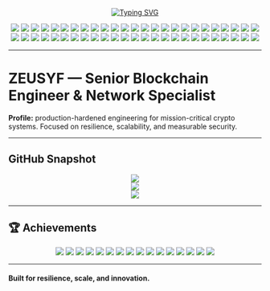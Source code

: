 <p align="center">
  <a href="https://github.com/zeusyf">
    <img src="https://readme-typing-svg.herokuapp.com?font=Fira+Code&weight=700&size=36&pause=900&color=00FF9C&center=true&vCenter=true&width=1200&height=140&lines=zeusyf,+Senior+Blockchain+Engineer;10%2B+Years+Crypto+%26+Network+Expert;Smart+Contract+Auditor+%26+Infrastructure+Architect;Resilience+%26+Scale+Specialist" alt="Typing SVG" />
  </a>
</p>

<p align="center">
  <img src="https://img.shields.io/badge/Bitcoin-Technology-F7931A?style=for-the-badge&logo=bitcoin&logoColor=white" />
  <img src="https://img.shields.io/badge/Ethereum-Smart%20Contracts-3C3C3D?style=for-the-badge&logo=ethereum&logoColor=white" />
  <img src="https://img.shields.io/badge/Solidity-Developer-363636?style=for-the-badge&logo=solidity&logoColor=white" />
  <img src="https://img.shields.io/badge/Web3.js-Integration-F16822?style=for-the-badge&logo=web3dotjs&logoColor=white" />
  <img src="https://img.shields.io/badge/Ethers.js-Toolkit-4E9BCD?style=for-the-badge" />
  <img src="https://img.shields.io/badge/Polygon-L2-8247E5?style=for-the-badge&logo=polygon&logoColor=white" />
  <img src="https://img.shields.io/badge/Solana-Blockchain-14F195?style=for-the-badge&logo=solana&logoColor=white" />
  <img src="https://img.shields.io/badge/Rust-Systems-000000?style=for-the-badge&logo=rust&logoColor=white" />
  <img src="https://img.shields.io/badge/Go-Concurrency-00ADD8?style=for-the-badge&logo=go&logoColor=white" />
  <img src="https://img.shields.io/badge/Python-AI-3776AB?style=for-the-badge&logo=python&logoColor=white" />
  <img src="https://img.shields.io/badge/Node.js-Backend-339933?style=for-the-badge&logo=nodedotjs&logoColor=white" />
  <img src="https://img.shields.io/badge/React-Frontend-61DAFB?style=for-the-badge&logo=react&logoColor=black" />
  <img src="https://img.shields.io/badge/Hardhat-Framework-FFB900?style=for-the-badge" />
  <img src="https://img.shields.io/badge/Foundry-Testing-8A2BE2?style=for-the-badge" />
  <img src="https://img.shields.io/badge/Truffle-Suite-5E473B?style=for-the-badge" />
  <img src="https://img.shields.io/badge/Ganache-Simulator-EF9B0F?style=for-the-badge" />
  <img src="https://img.shields.io/badge/OpenZeppelin-Security-4E5EE4?style=for-the-badge" />
  <img src="https://img.shields.io/badge/Chainlink-Oracles-375BD2?style=for-the-badge&logo=chainlink&logoColor=white" />
  <img src="https://img.shields.io/badge/IPFS-Storage-65C2CB?style=for-the-badge&logo=ipfs&logoColor=white" />
  <img src="https://img.shields.io/badge/Filecoin-Storage-0090FF?style=for-the-badge&logo=filecoin&logoColor=white" />
  <img src="https://img.shields.io/badge/ZeroKnowledge-Proofs-7B68EE?style=for-the-badge" />
  <img src="https://img.shields.io/badge/ZkSync-Layer2-7B3FE4?style=for-the-badge" />
  <img src="https://img.shields.io/badge/Arbitrum-Scaling-28A0F0?style=for-the-badge&logo=arbitrum&logoColor=white" />
  <img src="https://img.shields.io/badge/Optimism-Layer2-FF0420?style=for-the-badge&logo=optimism&logoColor=white" />
  <img src="https://img.shields.io/badge/AWS-Cloud-232F3E?style=for-the-badge&logo=amazonaws&logoColor=white" />
  <img src="https://img.shields.io/badge/GCP-Cloud-4285F4?style=for-the-badge&logo=googlecloud&logoColor=white" />
  <img src="https://img.shields.io/badge/Azure-Cloud-0078D4?style=for-the-badge&logo=microsoftazure&logoColor=white" />
  <img src="https://img.shields.io/badge/Oracle%20Cloud-Services-F80000?style=for-the-badge&logo=oracle&logoColor=white" />
  <img src="https://img.shields.io/badge/Docker-Containers-2496ED?style=for-the-badge&logo=docker&logoColor=white" />
  <img src="https://img.shields.io/badge/Kubernetes-Orchestration-326CE5?style=for-the-badge&logo=kubernetes&logoColor=white" />
  <img src="https://img.shields.io/badge/CI%2FCD-GitHubActions-2088FF?style=for-the-badge&logo=githubactions&logoColor=white" />
  <img src="https://img.shields.io/badge/Linux-Server-FCC624?style=for-the-badge&logo=linux&logoColor=black" />
  <img src="https://img.shields.io/badge/Ubuntu-OS-E95420?style=for-the-badge&logo=ubuntu&logoColor=white" />
  <img src="https://img.shields.io/badge/Security-Audits-8B0000?style=for-the-badge" />
  <img src="https://img.shields.io/badge/Cybersecurity-Defense-2E8B57?style=for-the-badge" />
  <img src="https://img.shields.io/badge/Network-Engineering-4169E1?style=for-the-badge" />
  <img src="https://img.shields.io/badge/Firewalls-Protection-8B0000?style=for-the-badge" />
  <img src="https://img.shields.io/badge/DevOps-Automation-FF8C00?style=for-the-badge" />
  <img src="https://img.shields.io/badge/Grafana-Monitoring-F46800?style=for-the-badge&logo=grafana&logoColor=white" />
  <img src="https://img.shields.io/badge/Prometheus-Metrics-E6522C?style=for-the-badge&logo=prometheus&logoColor=white" />
  <img src="https://img.shields.io/badge/OpenTelemetry-Tracing-7C3AED?style=for-the-badge" />
  <img src="https://img.shields.io/badge/PostgreSQL-Database-336791?style=for-the-badge&logo=postgresql&logoColor=white" />
  <img src="https://img.shields.io/badge/MongoDB-NoSQL-47A248?style=for-the-badge&logo=mongodb&logoColor=white" />
  <img src="https://img.shields.io/badge/MySQL-Database-4479A1?style=for-the-badge&logo=mysql&logoColor=white" />
  <img src="https://img.shields.io/badge/Git-VersionControl-F05032?style=for-the-badge&logo=git&logoColor=white" />
  <img src="https://img.shields.io/badge/GitHub-Collaboration-181717?style=for-the-badge&logo=github&logoColor=white" />
  <img src="https://img.shields.io/badge/VSCode-IDE-007ACC?style=for-the-badge&logo=visualstudiocode&logoColor=white" />
  <img src="https://img.shields.io/badge/Jira-Agile-0052CC?style=for-the-badge&logo=jira&logoColor=white" />
  <img src="https://img.shields.io/badge/Slack-TeamComm-4A154B?style=for-the-badge&logo=slack&logoColor=white" />
  <img src="https://img.shields.io/badge/Trello-Boards-0052CC?style=for-the-badge&logo=trello&logoColor=white" />
</p>

---

# ZEUSYF — Senior Blockchain Engineer & Network Specialist

**Profile:** production-hardened engineering for mission-critical crypto systems. Focused on resilience, scalability, and measurable security.

---

## GitHub Snapshot
<p align="center">
  <img src="https://github-profile-summary-cards.vercel.app/api/cards/profile-details?username=zeusyf&theme=radical" />
  <br/>
  <img src="https://github-readme-activity-graph.vercel.app/graph?username=zeusyf&theme=high-contrast&hide_border=true" />
  <br/>
  <img src="https://github-profile-trophy.vercel.app/?username=zeusyf&theme=algolia&row=4&column=8&margin-w=8&margin-h=8" />
</p>

---

## 🏆 Achievements
<p align="center">
  <img src="https://img.shields.io/badge/Pair%20Extraordinaire-%F0%9F%91%9D-blue?style=for-the-badge" />
  <img src="https://img.shields.io/badge/Starstruck-%F0%9F%8C%9F-yellow?style=for-the-badge" />
  <img src="https://img.shields.io/badge/Pull%20Shark-%F0%9F%A6%88-purple?style=for-the-badge" />
  <img src="https://img.shields.io/badge/YOLO-%E2%9A%A1-red?style=for-the-badge" />
  <img src="https://img.shields.io/badge/Galaxy%20Brain-%F0%9F%A7%A0-teal?style=for-the-badge" />
  <img src="https://img.shields.io/badge/Quickdraw-%F0%9F%8E%AF-orange?style=for-the-badge" />
  <img src="https://img.shields.io/badge/Arctic%20Vault-%E2%9D%84%EF%B8%8F-lightblue?style=for-the-badge" />
  <img src="https://img.shields.io/badge/Public%20Sponsor-%F0%9F%92%96-pink?style=for-the-badge" />
  <img src="https://img.shields.io/badge/Mars%202020-%F0%9F%9A%80-gold?style=for-the-badge" />
  <img src="https://img.shields.io/badge/Open%20Source%20Champion-%F0%9F%8F%86-green?style=for-the-badge" />
  <img src="https://img.shields.io/badge/Commit%20Legend-%F0%9F%94%A5-darkorange?style=for-the-badge" />
  <img src="https://img.shields.io/badge/Code%20Pilot-%F0%9F%9B%81%EF%B8%8F-cyan?style=for-the-badge" />
  <img src="https://img.shields.io/badge/Trailblazer-%F0%9F%9A%AB-green?style=for-the-badge" />
  <img src="https://img.shields.io/badge/Matrix%20Master-%F0%9F%92%80-black?style=for-the-badge" />
  <img src="https://img.shields.io/badge/Innovation%20Architect-%F0%9F%8C%90-navy?style=for-the-badge" />
  <img src="https://img.shields.io/badge/Time%20Traveler-%F0%9F%95%91-darkred?style=for-the-badge" />
</p>

---

#### Built for resilience, scale, and innovation.

